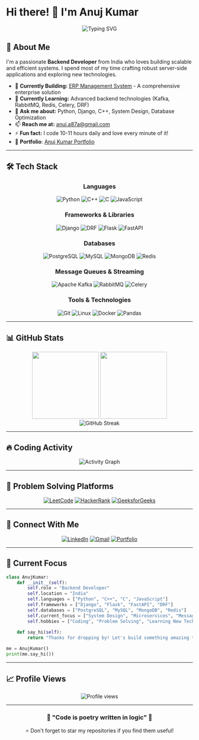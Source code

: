 # Hi there! 👋 I'm Anuj Kumar

<div align="center">
  <img src="https://readme-typing-svg.herokuapp.com?font=Fira+Code&weight=500&size=28&duration=3000&pause=1000&color=58A6FF&center=true&vCenter=true&width=600&lines=Backend+Developer;Python+Enthusiast;Problem+Solver;Always+Learning+New+Things" alt="Typing SVG" />
</div>

## 🚀 About Me

I'm a passionate **Backend Developer** from India who loves building scalable and efficient systems. I spend most of my time crafting robust server-side applications and exploring new technologies.

- 🔭 **Currently Building:** [ERP Management System](https://myerp-8shi.onrender.com) - A comprehensive enterprise solution
- 🌱 **Currently Learning:** Advanced backend technologies (Kafka, RabbitMQ, Redis, Celery, DRF)
- 💬 **Ask me about:** Python, Django, C++, System Design, Database Optimization
- 📫 **Reach me at:** anuj.a87a@gmail.com
- ⚡ **Fun fact:** I code 10-11 hours daily and love every minute of it!
- 🚀 **Portfolio**: [Anuj Kumar Portfolio](https://portfolio-com-omega.vercel.app/)

---

## 🛠️ Tech Stack

<div align="center">

### Languages
![Python](https://img.shields.io/badge/Python-3776AB?style=for-the-badge&logo=python&logoColor=white)
![C++](https://img.shields.io/badge/C++-00599C?style=for-the-badge&logo=c%2B%2B&logoColor=white)
![C](https://img.shields.io/badge/C-A8B9CC?style=for-the-badge&logo=c&logoColor=black)
![JavaScript](https://img.shields.io/badge/JavaScript-F7DF1E?style=for-the-badge&logo=javascript&logoColor=black)

### Frameworks & Libraries
![Django](https://img.shields.io/badge/Django-092E20?style=for-the-badge&logo=django&logoColor=green)
![DRF](https://img.shields.io/badge/Django_REST-ff1709?style=for-the-badge&logo=django&logoColor=white)
![Flask](https://img.shields.io/badge/Flask-000000?style=for-the-badge&logo=flask&logoColor=white)
![FastAPI](https://img.shields.io/badge/FastAPI-009688?style=for-the-badge&logo=fastapi&logoColor=white)

### Databases
![PostgreSQL](https://img.shields.io/badge/PostgreSQL-316192?style=for-the-badge&logo=postgresql&logoColor=white)
![MySQL](https://img.shields.io/badge/MySQL-4479A1?style=for-the-badge&logo=mysql&logoColor=white)
![MongoDB](https://img.shields.io/badge/MongoDB-47A248?style=for-the-badge&logo=mongodb&logoColor=white)
![Redis](https://img.shields.io/badge/Redis-DC382D?style=for-the-badge&logo=redis&logoColor=white)

### Message Queues & Streaming
![Apache Kafka](https://img.shields.io/badge/Apache_Kafka-231F20?style=for-the-badge&logo=apache-kafka&logoColor=white)
![RabbitMQ](https://img.shields.io/badge/RabbitMQ-FF6600?style=for-the-badge&logo=rabbitmq&logoColor=white)
![Celery](https://img.shields.io/badge/Celery-37B24D?style=for-the-badge&logo=celery&logoColor=white)

### Tools & Technologies
![Git](https://img.shields.io/badge/Git-F05032?style=for-the-badge&logo=git&logoColor=white)
![Linux](https://img.shields.io/badge/Linux-FCC624?style=for-the-badge&logo=linux&logoColor=black)
![Docker](https://img.shields.io/badge/Docker-2496ED?style=for-the-badge&logo=docker&logoColor=white)
![Pandas](https://img.shields.io/badge/Pandas-150458?style=for-the-badge&logo=pandas&logoColor=white)

</div>

---

## 📊 GitHub Stats

<div align="center">
  <img height="180em" src="https://github-readme-stats.vercel.app/api?username=anujpandey12345&show_icons=true&theme=github_dark&include_all_commits=true&count_private=true&hide_border=true"/>
  <img height="180em" src="https://github-readme-stats.vercel.app/api/top-langs/?username=anujpandey12345&layout=compact&langs_count=8&theme=github_dark&hide_border=true"/>
</div>

<div align="center">
  <img src="https://github-readme-streak-stats.herokuapp.com/?user=anujpandey12345&theme=github-dark-blue&hide_border=true" alt="GitHub Streak"/>
</div>

---

## 🔥 Coding Activity

<!--START_SECTION:waka-->
<!--END_SECTION:waka-->

<div align="center">
  <img src="https://github-readme-activity-graph.vercel.app/graph?username=anujpandey12345&theme=github-compact&hide_border=true&area=true" alt="Activity Graph"/>
</div>

---

## 🎯 Problem Solving Platforms

<div align="center">

[![LeetCode](https://img.shields.io/badge/LeetCode-FFA116?style=for-the-badge&logo=leetcode&logoColor=black)](https://www.leetcode.com/anujpandey61687)
[![HackerRank](https://img.shields.io/badge/HackerRank-00EA64?style=for-the-badge&logo=hackerrank&logoColor=black)](https://www.hackerrank.com/anujpandey61687)
[![GeeksforGeeks](https://img.shields.io/badge/GeeksforGeeks-298D46?style=for-the-badge&logo=geeksforgeeks&logoColor=white)](https://auth.geeksforgeeks.org/user/anujpandey12345)

</div>

---

## 🤝 Connect With Me

<div align="center">

[![LinkedIn](https://img.shields.io/badge/LinkedIn-0077B5?style=for-the-badge&logo=linkedin&logoColor=white)](https://linkedin.com/in/connectanujkumar)
[![Gmail](https://img.shields.io/badge/Gmail-D14836?style=for-the-badge&logo=gmail&logoColor=white)](mailto:anuj.a87a@gmail.com)
[![Portfolio](https://img.shields.io/badge/Portfolio-000000?style=for-the-badge&logo=About.me&logoColor=white)](https://portfolio-com-omega.vercel.app/)

</div>

---

## 🎯 Current Focus

```python
class AnujKumar:
    def __init__(self):
        self.role = "Backend Developer"
        self.location = "India"
        self.languages = ["Python", "C++", "C", "JavaScript"]
        self.frameworks = ["Django", "Flask", "FastAPI", "DRF"]
        self.databases = ["PostgreSQL", "MySQL", "MongoDB", "Redis"]
        self.current_focus = ["System Design", "Microservices", "Message Queues"]
        self.hobbies = ["Coding", "Problem Solving", "Learning New Tech"]
    
    def say_hi(self):
        return "Thanks for dropping by! Let's build something amazing together! 🚀"

me = AnujKumar()
print(me.say_hi())
```

---

## 📈 Profile Views

<div align="center">
  <img src="https://komarev.com/ghpvc/?username=anujpandey12345&label=Profile%20views&color=0e75b6&style=flat" alt="Profile views" />
</div>

---

<div align="center">
  <h3>💫 "Code is poetry written in logic" 💫</h3>
  <p>⭐ Don't forget to star my repositories if you find them useful!</p>
</div>
